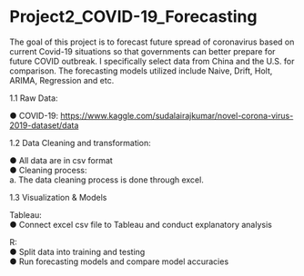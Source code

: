 # Project2_COVID-19_Forecasting

The goal of this project is to forecast future spread of coronavirus based on current Covid-19 situations so that governments can better prepare for future COVID outbreak.
I specifically select data from China and the U.S. for comparison. The forecasting models utilized include Naive, Drift, Holt, ARIMA, Regression and etc.  


1.1 Raw Data:

● COVID-19: https://www.kaggle.com/sudalairajkumar/novel-corona-virus-2019-dataset/data

1.2 Data Cleaning and transformation:

● All data are in csv format <br/>
● Cleaning process: <br/>
a. The data cleaning process is done through excel.


1.3 Visualization & Models

Tableau: <br/>
● Connect excel csv file to Tableau and conduct explanatory analysis

R: <br/>
● Split data into training and testing<br/>
● Run forecasting models and compare model accuracies
